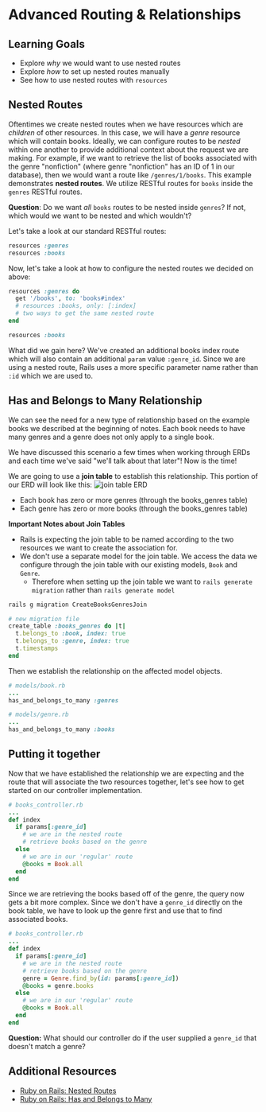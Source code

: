 # Advanced Routing & Relationships

## Learning Goals
- Explore _why_ we would want to use nested routes
- Explore _how_ to set up nested routes manually
- See how to use nested routes with `resources`


## Nested Routes
Oftentimes we create nested routes when we have resources which are _children_ of other resources. In this case, we will have a _genre_ resource which will contain books. Ideally, we can configure routes to be _nested_ within one another to provide additional context about the request we are making. For example, if we want to retrieve the list of books associated with the genre "nonfiction" (where genre "nonfiction" has an ID of 1 in our database), then we would want a route like `/genres/1/books`. This example demonstrates **nested routes**. We utilize RESTful routes for `books` inside the `genres` RESTful routes.

**Question**: Do we want _all_ `books` routes to be nested inside `genres`? If not, which would we want to be nested and which wouldn't?

Let's take a look at our standard RESTful routes:
```ruby
resources :genres
resources :books
```

Now, let's take a look at how to configure the nested routes we decided on above:
```ruby
resources :genres do
  get '/books', to: 'books#index'
  # resources :books, only: [:index]
  # two ways to get the same nested route
end

resources :books
```

What did we gain here? We've created an additional books index route which will also contain an additional `param` value `:genre_id`. Since we are using a nested route, Rails uses a more specific parameter name rather than `:id` which we are used to.

## Has and Belongs to Many Relationship
We can see the need for a new type of relationship based on the example books we described at the beginning of notes. Each book needs to have many genres and a genre does not only apply to a single book.

We have discussed this scenario a few times when working through ERDs and each time we've said "we'll talk about that later"! Now is the time!

We are going to use a **join table** to establish this relationship. This portion of our ERD will look like this:
![join table ERD](./images/join-table-erd.png)

- Each book has zero or more genres (through the books_genres table)
- Each genre has zero or more books (through the books_genres table)

**Important Notes about Join Tables**
- Rails is expecting the join table to be named according to the two resources we want to create the association for.
- We don't use a separate model for the join table. We access the data we configure through the join table with our existing models, `Book` and `Genre`.
  - Therefore when setting up the join table we want to `rails generate migration` rather than `rails generate model`

```bash
rails g migration CreateBooksGenresJoin
```

```ruby
# new migration file
create_table :books_genres do |t|
  t.belongs_to :book, index: true
  t.belongs_to :genre, index: true
  t.timestamps
end
```

Then we establish the relationship on the affected model objects.
```ruby
# models/book.rb
...
has_and_belongs_to_many :genres
```

```ruby
# models/genre.rb
...
has_and_belongs_to_many :books
```

## Putting it together

Now that we have established the relationship we are expecting and the route that will associate the two resources together, let's see how to get started on our controller implementation.

```ruby
# books_controller.rb
...
def index
  if params[:genre_id]
    # we are in the nested route
    # retrieve books based on the genre
  else
    # we are in our 'regular' route
    @books = Book.all
  end
end
```

Since we are retrieving the books based off of the genre, the query now gets a bit more complex. Since we don't have a `genre_id` directly on the book table, we have to look up the genre first and use that to find associated books.

```ruby
# books_controller.rb
...
def index
  if params[:genre_id]
    # we are in the nested route
    # retrieve books based on the genre
    genre = Genre.find_by(id: params[:genre_id])
    @books = genre.books
  else
    # we are in our 'regular' route
    @books = Book.all
  end
end
```

**Question:** What should our controller do if the user supplied a `genre_id` that doesn't match a genre?

## Additional Resources
- [Ruby on Rails: Nested Routes](http://guides.rubyonrails.org/routing.html#nested-resources)
- [Ruby on Rails: Has and Belongs to Many](http://guides.rubyonrails.org/association_basics.html#the-has-and-belongs-to-many-association)
